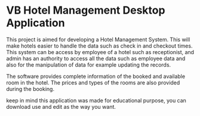 # VB Hotel Management Desktop Application

This project is aimed for developing a Hotel Management System. 
This will make hotels easier to handle the data such as check in and checkout times. 
This system can be access by employee of a hotel such as receptionist, and admin has an authority to access all the data such as employee data and also for the manipulation of data for example updating the records.

The software provides complete information of the booked and available room in the hotel. The prices and types of the rooms are also provided during the booking.

keep in mind this application was made for educational purpose, you can download use and edit as the way you want.
